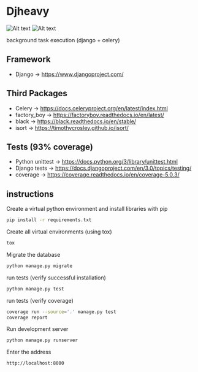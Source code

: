 Djheavy
=======
![Alt text](https://firebasestorage.googleapis.com/v0/b/django-237201.appspot.com/o/repo_tags%2Ftag_py_36_37.png?alt=media&token=54c1a277-f100-4e47-b5a7-09afe86c3550 "python_versions")
![Alt text](https://firebasestorage.googleapis.com/v0/b/django-237201.appspot.com/o/repo_tags%2Fcode_style_black.svg?alt=media&token=c4090132-fde3-4fb3-9e96-4e13d19bc1fb "code_style")

background task execution (django + celery)

## Framework

* Django -> https://www.djangoproject.com/

## Third Packages

* Celery -> https://docs.celeryproject.org/en/latest/index.html
* factory_boy -> https://factoryboy.readthedocs.io/en/latest/
* black -> https://black.readthedocs.io/en/stable/
* isort -> https://timothycrosley.github.io/isort/

## Tests (93% coverage)

* Python unittest -> https://docs.python.org/3/library/unittest.html
* Django tests -> https://docs.djangoproject.com/en/3.0/topics/testing/
* coverage -> https://coverage.readthedocs.io/en/coverage-5.0.3/

## instructions

Create a virtual python environment and install libraries with pip

```bash
pip install -r requirements.txt
```

Create all virtual environments (using tox)
```bash
tox
```

Migrate the database

```bash
python manage.py migrate
```

run tests (verify successful installation)
```bash
python manage.py test
```

run tests (verify coverage)
```bash
coverage run --source='.' manage.py test
coverage report
```

Run development server

```bash
python manage.py runserver
```

Enter the address

```bash
http://localhost:8000
```
